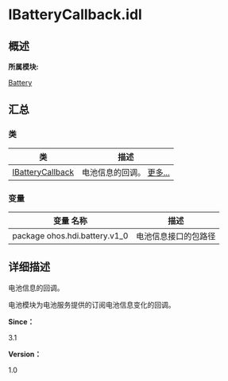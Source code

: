 # IBatteryCallback.idl


## **概述**

**所属模块:**

[Battery](battery.md)


## **汇总**


### 类

  | 类 | 描述 | 
| -------- | -------- |
| [IBatteryCallback](interface_i_battery_callback.md) | 电池信息的回调。&nbsp;[更多...](interface_i_battery_callback.md) | 


### 变量

  | 变量&nbsp;名称 | 描述 | 
| -------- | -------- |
| package&nbsp;ohos.hdi.battery.v1_0 | 电池信息接口的包路径 | 


## **详细描述**

电池信息的回调。

电池模块为电池服务提供的订阅电池信息变化的回调。

**Since：**

3.1

**Version：**

1.0

